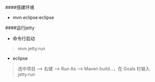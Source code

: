 ####搭建环境
* mvn eclipse:eclipse

####运行jetty
* 命令行启动
>mvn jetty:run
* eclipse
>选中项目 --> 右键 --> Run As --> Maven build...，在 Goals 栏输入 jetty:run